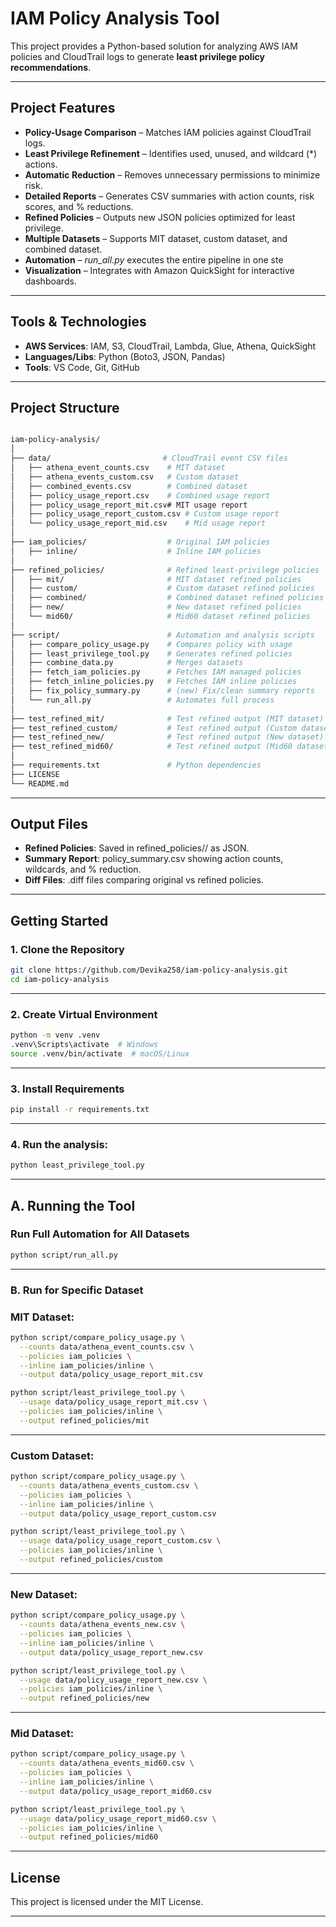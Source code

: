 # IAM Policy Analysis Tool

This project provides a Python-based solution for analyzing AWS IAM policies and CloudTrail logs to generate **least privilege policy recommendations**.

---

## Project Features

- **Policy-Usage Comparison** – Matches IAM policies against CloudTrail logs.
- **Least Privilege Refinement** – Identifies used, unused, and wildcard (*) actions.
- **Automatic Reduction** – Removes unnecessary permissions to minimize risk.
- **Detailed Reports** – Generates CSV summaries with action counts, risk scores, and % reductions.
- **Refined Policies** – Outputs new JSON policies optimized for least privilege.
- **Multiple Datasets** – Supports MIT dataset, custom dataset, and combined dataset.
- **Automation** – _run_all.py_ executes the entire pipeline in one ste
- **Visualization** – Integrates with Amazon QuickSight for interactive dashboards.

---

## Tools & Technologies

- **AWS Services**: IAM, S3, CloudTrail, Lambda, Glue, Athena, QuickSight  
- **Languages/Libs**: Python (Boto3, JSON, Pandas)  
- **Tools**: VS Code, Git, GitHub

---

## Project Structure
```bash

iam-policy-analysis/
│
├── data/                         # CloudTrail event CSV files
│   ├── athena_event_counts.csv    # MIT dataset
│   ├── athena_events_custom.csv   # Custom dataset
│   ├── combined_events.csv        # Combined dataset
│   ├── policy_usage_report.csv    # Combined usage report
│   ├── policy_usage_report_mit.csv# MIT usage report
│   ├── policy_usage_report_custom.csv # Custom usage report
│   └── policy_usage_report_mid.csv    # Mid usage report
│
├── iam_policies/                  # Original IAM policies
│   ├── inline/                    # Inline IAM policies
│
├── refined_policies/              # Refined least-privilege policies
│   ├── mit/                       # MIT dataset refined policies
│   ├── custom/                    # Custom dataset refined policies
│   ├── combined/                  # Combined dataset refined policies
│   ├── new/                       # New dataset refined policies
│   └── mid60/                     # Mid60 dataset refined policies
│
├── script/                        # Automation and analysis scripts
│   ├── compare_policy_usage.py    # Compares policy with usage
│   ├── least_privilege_tool.py    # Generates refined policies
│   ├── combine_data.py            # Merges datasets
│   ├── fetch_iam_policies.py      # Fetches IAM managed policies
│   ├── fetch_inline_policies.py   # Fetches IAM inline policies
│   ├── fix_policy_summary.py      # (new) Fix/clean summary reports
│   └── run_all.py                 # Automates full process
│
├── test_refined_mit/              # Test refined output (MIT dataset)
├── test_refined_custom/           # Test refined output (Custom dataset)
├── test_refined_new/              # Test refined output (New dataset)
├── test_refined_mid60/            # Test refined output (Mid60 dataset)
│
├── requirements.txt               # Python dependencies
├── LICENSE
└── README.md

```
---

## Output Files

- **Refined Policies**: Saved in refined_policies/<dataset>/ as JSON.
- **Summary Report**: policy_summary.csv showing action counts, wildcards, and % reduction.
- **Diff Files**: .diff files comparing original vs refined policies.

---

## Getting Started

### 1. Clone the Repository
```bash
git clone https://github.com/Devika258/iam-policy-analysis.git
cd iam-policy-analysis
```
---

### 2. Create Virtual Environment
```bash
python -m venv .venv
.venv\Scripts\activate  # Windows
source .venv/bin/activate  # macOS/Linux
```
---

### 3. Install Requirements
```bash
pip install -r requirements.txt
```
---

### 4. Run the analysis:
```bash
python least_privilege_tool.py
```
--------

## A. Running the Tool

### Run Full Automation for All Datasets
```bash
python script/run_all.py
```
---

### B. Run for Specific Dataset

### MIT Dataset:
```bash
python script/compare_policy_usage.py \
  --counts data/athena_event_counts.csv \
  --policies iam_policies \
  --inline iam_policies/inline \
  --output data/policy_usage_report_mit.csv

python script/least_privilege_tool.py \
  --usage data/policy_usage_report_mit.csv \
  --policies iam_policies/inline \
  --output refined_policies/mit
```
---

### Custom Dataset:
```bash
python script/compare_policy_usage.py \
  --counts data/athena_events_custom.csv \
  --policies iam_policies \
  --inline iam_policies/inline \
  --output data/policy_usage_report_custom.csv

python script/least_privilege_tool.py \
  --usage data/policy_usage_report_custom.csv \
  --policies iam_policies/inline \
  --output refined_policies/custom
```
---

### New Dataset:
```bash
python script/compare_policy_usage.py \
  --counts data/athena_events_new.csv \
  --policies iam_policies \
  --inline iam_policies/inline \
  --output data/policy_usage_report_new.csv

python script/least_privilege_tool.py \
  --usage data/policy_usage_report_new.csv \
  --policies iam_policies/inline \
  --output refined_policies/new
```
---

### Mid Dataset:
```bash
python script/compare_policy_usage.py \
  --counts data/athena_events_mid60.csv \
  --policies iam_policies \
  --inline iam_policies/inline \
  --output data/policy_usage_report_mid60.csv

python script/least_privilege_tool.py \
  --usage data/policy_usage_report_mid60.csv \
  --policies iam_policies/inline \
  --output refined_policies/mid60
```
---

## License
This project is licensed under the MIT License.

---
